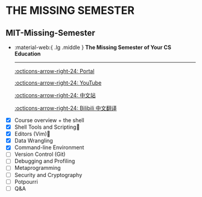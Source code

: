# THE MISSING SEMESTER

## MIT-Missing-Semester

<div class="grid cards" markdown>

-  :material-web:{ .lg .middle } __The Missing Semester of Your CS Education__
  
    ---
  
    [:octicons-arrow-right-24: <a href="https://missing.csail.mit.edu/" target="_blank"> Portal </a>](#)
  
    [:octicons-arrow-right-24: <a href="https://www.youtube.com/playlist?list=PLyzOVJj3bHQuloKGG59rS43e29ro7I57J" target="_blank"> YouTube </a>](#)
  
    [:octicons-arrow-right-24: <a href="https://missing-semester-cn.github.io/" target="_blank"> 中文站 </a>](#)

    [:octicons-arrow-right-24: <a href="https://space.bilibili.com/518734451?spm_id_from=333.337.search-card.all.click" target="_blank"> Bilibili 中文翻译 </a>](#)

</div>

- [x] Course overview + the shell
- [x] Shell Tools and Scripting🎯
- [x] Editors (Vim)🎯
- [x] Data Wrangling
- [x] Command-line Environment
- [ ] Version Control (Git)
- [ ] Debugging and Profiling
- [ ] Metaprogramming
- [ ] Security and Cryptography
- [ ] Potpourri
- [ ] Q&A